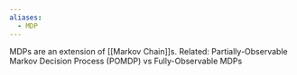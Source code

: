 ```yaml
---
aliases:
  - MDP
---
```

MDPs are an extension of [[Markov Chain]]s.
Related: Partially-Observable Markov Decision Process (POMDP) vs Fully-Observable MDPs

